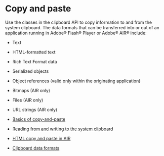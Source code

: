 # Copy and paste

Use the classes in the clipboard API to copy information to and from the system
clipboard. The data formats that can be transferred into or out of an
application running in Adobe® Flash® Player or Adobe® AIR® include:

- Text

- HTML-formatted text

- Rich Text Format data

- Serialized objects

- Object references (valid only within the originating application)

- Bitmaps (AIR only)

- Files (AIR only)

- URL strings (AIR only)

- [Basics of copy-and-paste](./basics-of-copy-and-paste.md)
- [Reading from and writing to the system clipboard](./reading-from-and-writing-to-the-system-clipboard.md)
- [HTML copy and paste in AIR](./html-copy-and-paste-in-air.md)
- [Clipboard data formats](./clipboard-data-formats.md)
